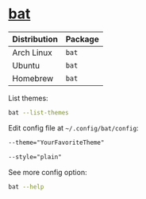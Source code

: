 # [bat](https://github.com/sharkdp/bat)

| Distribution | Package |
| ------------ | ------- |
| Arch Linux   | `bat`   |
| Ubuntu       | `bat`   |
| Homebrew     | `bat`   |

List themes:

```sh
bat --list-themes
```

Edit config file at `~/.config/bat/config`:

```txt
--theme="YourFavoriteTheme"

--style="plain"
```

See more config option:

```sh
bat --help
```

